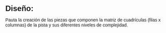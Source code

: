 <p><span style="font-size: 14px; font-family: Arial, sans-serif;"></span><span style="font-size: 24px; font-family: Arial, sans-serif;"><strong>Dise&ntilde;o:</strong><strong>&nbsp;</strong></span></p>
<p><span style="font-size: 14px; font-family: Arial, sans-serif;">Pauta la creaci&oacute;n de las piezas que componen la matriz de cuadr&iacute;culas (filas x columnas) de la pista y sus diferentes niveles de complejidad.</span></p>
